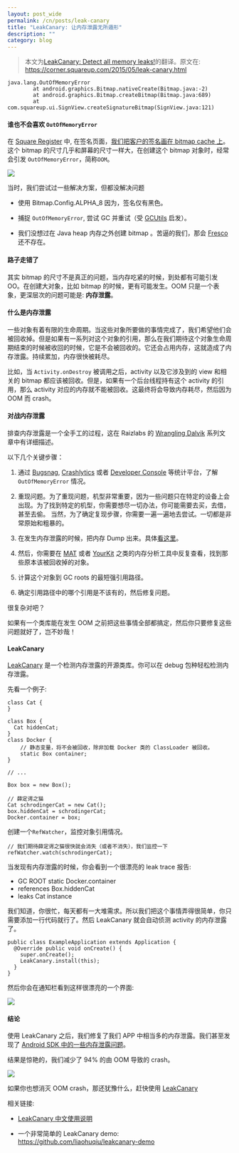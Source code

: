 ```yaml
---
layout: post_wide
permalink: /cn/posts/leak-canary
title: "LeakCanary: 让内存泄露无所遁形"
description: ""
category: blog
---
```


> 本文为[LeakCanary: Detect all memory leaks!](https://corner.squareup.com/2015/05/leak-canary.html)的翻译。原文在: https://corner.squareup.com/2015/05/leak-canary.html


```
java.lang.OutOfMemoryError
        at android.graphics.Bitmap.nativeCreate(Bitmap.java:-2)
        at android.graphics.Bitmap.createBitmap(Bitmap.java:689)
        at com.squareup.ui.SignView.createSignatureBitmap(SignView.java:121)
```


#### 谁也不会喜欢 `OutOfMemoryError`

在 [Square Register](https://squareup.com/help/global/en/article/5243-download-the-square-register-app) 中, 在签名页面，[我们把客户的签名画在 bitmap cache 上](https://corner.squareup.com/2010/07/smooth-signatures.html)。 这个 bitmap 的尺寸几乎和屏幕的尺寸一样大，在创建这个 bitmap 对象时，经常会引发 `OutOfMemoryError`，简称`OOM`。

<div class='row'>
<div class='col-md-8 col-md-offset-2'>
<img src='https://corner.squareup.com/images/leakcanary/signature.png' />
</div>
</div>

当时，我们尝试过一些解决方案，但都没解决问题

* 使用 Bitmap.Config.ALPHA_8 因为，签名仅有黑色。

* 捕捉 `OutOfMemoryError`, 尝试 GC 并重试（受 [GCUtils](https://android.googlesource.com/platform/packages/inputmethods/LatinIME/+/ics-mr1/java/src/com/android/inputmethod/latin/Utils.java) 启发）。

* 我们没想过在 Java heap 内存之外创建 bitmap 。苦逼的我们，那会 [Fresco](https://github.com/facebook/fresco) 还不存在。


#### 路子走错了

其实 bitmap 的尺寸不是真正的问题，当内存吃紧的时候，到处都有可能引发 OO。在创建大对象，比如 bitmap 的时候，更有可能发生。OOM 只是一个表象，更深层次的问题可能是: **内存泄露**。

#### 什么是内存泄露

一些对象有着有限的生命周期。当这些对象所要做的事情完成了，我们希望他们会被回收掉。但是如果有一系列对这个对象的引用，那么在我们期待这个对象生命周期结束的时候被收回的时候，它是不会被回收的。它还会占用内存，这就造成了内存泄露。持续累加，内存很快被耗尽。

比如，当 `Activity.onDestroy` 被调用之后，activity 以及它涉及到的 view 和相关的 bitmap 都应该被回收。但是，如果有一个后台线程持有这个 activity 的引用，那么 activity 对应的内存就不能被回收。这最终将会导致内存耗尽，然后因为 OOM 而 crash。


#### 对战内存泄露

排查内存泄露是一个全手工的过程，这在 Raizlabs 的 [Wrangling Dalvik](http://www.raizlabs.com/dev/2014/03/wrangling-dalvik-memory-management-in-android-part-1-of-2/) 系列文章中有详细描述。

以下几个关键步骤：

1.  通过 [Bugsnag](https://bugsnag.com/), [Crashlytics](https://try.crashlytics.com/) 或者 [Developer Console](https://play.google.com/apps/publish/) 等统计平台，了解 `OutOfMemoryError` 情况。

2.  重现问题。为了重现问题，机型非常重要，因为一些问题只在特定的设备上会出现。为了找到特定的机型，你需要想尽一切办法，你可能需要去买，去借，甚至去偷。 当然，为了确定复现步骤，你需要一遍一遍地去尝试。一切都是非常原始和粗暴的。

3. 在发生内存泄露的时候，把内存 Dump 出来。具体[看这里](https://gist.github.com/pyricau/4726389fd64f3b7c6f32)。

4. 然后，你需要在 [MAT](http://eclipse.org/mat/) 或者 [YourKit](https://www.yourkit.com/) 之类的内存分析工具中反复查看，找到那些原本该被回收掉的对象。

5. 计算这个对象到 GC roots 的最短强引用路径。

6. 确定引用路径中的哪个引用是不该有的，然后修复问题。

很复杂对吧？

如果有一个类库能在发生 OOM 之前把这些事情全部都搞定，然后你只要修复这些问题就好了，岂不妙哉！


#### LeakCanary

[LeakCanary](https://github.com/square/leakcanary) 是一个检测内存泄露的开源类库。你可以在 debug 包种轻松检测内存泄露。

先看一个例子:


```
class Cat {
}

class Box {
  Cat hiddenCat;
}
class Docker {
    // 静态变量，将不会被回收，除非加载 Docker 类的 ClassLoader 被回收。
    static Box container;
}

// ...

Box box = new Box();

// 薛定谔之猫
Cat schrodingerCat = new Cat();
box.hiddenCat = schrodingerCat;
Docker.container = box;
```

创建一个`RefWatcher`，监控对象引用情况。

```
// 我们期待薛定谔之猫很快就会消失（或者不消失），我们监控一下
refWatcher.watch(schrodingerCat);
```

当发现有内存泄露的时候，你会看到一个很漂亮的 leak trace 报告:

* GC ROOT static Docker.container
* references Box.hiddenCat
* leaks Cat instance

我们知道，你很忙，每天都有一大堆需求。所以我们把这个事情弄得很简单，你只需要添加一行代码就行了。然后 LeakCanary 就会自动侦测 activity 的内存泄露了。

```
public class ExampleApplication extends Application {
  @Override public void onCreate() {
    super.onCreate();
    LeakCanary.install(this);
  }
}
```

然后你会在通知栏看到这样很漂亮的一个界面:

<div class='row'>
<div class='col-md-8 col-md-offset-2'>
<img src='https://corner.squareup.com/images/leakcanary/leaktrace.png'/>
</div>
</div>


#### 结论

使用 LeakCanary 之后，我们修复了我们 APP 中相当多的内存泄露。我们甚至发现了 [Android SDK 中的一些内存泄露问题](https://github.com/square/leakcanary/blob/master/library/leakcanary-android/src/main/java/com/squareup/leakcanary/AndroidExcludedRefs.java)。


结果是惊艳的，我们减少了 94% 的由 OOM 导致的 crash。

<div class='row'>
<div class='col-md-8 col-md-offset-2'>
<img src='https://corner.squareup.com/images/leakcanary/oom_rate.png'/>
</div>
</div>

如果你也想消灭 OOM crash，那还犹豫什么，赶快使用 [LeakCanary](https://github.com/square/leakcanary)

相关链接:

*    [LeakCanary 中文使用说明](/cn/posts/leak-canary-read-me/)

*    一个非常简单的 LeakCanary demo: https://github.com/liaohuqiu/leakcanary-demo
